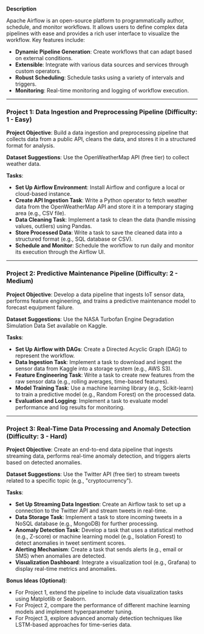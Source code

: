 **Description**

Apache Airflow is an open-source platform to programmatically author, schedule, and monitor workflows. It allows users to define complex data pipelines with ease and provides a rich user interface to visualize the workflow. Key features include:

- **Dynamic Pipeline Generation**: Create workflows that can adapt based on external conditions.
- **Extensible**: Integrate with various data sources and services through custom operators.
- **Robust Scheduling**: Schedule tasks using a variety of intervals and triggers.
- **Monitoring**: Real-time monitoring and logging of workflow execution.

---

### Project 1: Data Ingestion and Preprocessing Pipeline (Difficulty: 1 - Easy)

**Project Objective**: Build a data ingestion and preprocessing pipeline that collects data from a public API, cleans the data, and stores it in a structured format for analysis.

**Dataset Suggestions**: Use the OpenWeatherMap API (free tier) to collect weather data. 

**Tasks**:
- **Set Up Airflow Environment**: Install Airflow and configure a local or cloud-based instance.
- **Create API Ingestion Task**: Write a Python operator to fetch weather data from the OpenWeatherMap API and store it in a temporary staging area (e.g., CSV file).
- **Data Cleaning Task**: Implement a task to clean the data (handle missing values, outliers) using Pandas.
- **Store Processed Data**: Write a task to save the cleaned data into a structured format (e.g., SQL database or CSV).
- **Schedule and Monitor**: Schedule the workflow to run daily and monitor its execution through the Airflow UI.

---

### Project 2: Predictive Maintenance Pipeline (Difficulty: 2 - Medium)

**Project Objective**: Develop a data pipeline that ingests IoT sensor data, performs feature engineering, and trains a predictive maintenance model to forecast equipment failure.

**Dataset Suggestions**: Use the NASA Turbofan Engine Degradation Simulation Data Set available on Kaggle.

**Tasks**:
- **Set Up Airflow with DAGs**: Create a Directed Acyclic Graph (DAG) to represent the workflow.
- **Data Ingestion Task**: Implement a task to download and ingest the sensor data from Kaggle into a storage system (e.g., AWS S3).
- **Feature Engineering Task**: Write a task to create new features from the raw sensor data (e.g., rolling averages, time-based features).
- **Model Training Task**: Use a machine learning library (e.g., Scikit-learn) to train a predictive model (e.g., Random Forest) on the processed data.
- **Evaluation and Logging**: Implement a task to evaluate model performance and log results for monitoring.

---

### Project 3: Real-Time Data Processing and Anomaly Detection (Difficulty: 3 - Hard)

**Project Objective**: Create an end-to-end data pipeline that ingests streaming data, performs real-time anomaly detection, and triggers alerts based on detected anomalies.

**Dataset Suggestions**: Use the Twitter API (free tier) to stream tweets related to a specific topic (e.g., "cryptocurrency").

**Tasks**:
- **Set Up Streaming Data Ingestion**: Create an Airflow task to set up a connection to the Twitter API and stream tweets in real-time.
- **Data Storage Task**: Implement a task to store incoming tweets in a NoSQL database (e.g., MongoDB) for further processing.
- **Anomaly Detection Task**: Develop a task that uses a statistical method (e.g., Z-score) or machine learning model (e.g., Isolation Forest) to detect anomalies in tweet sentiment scores.
- **Alerting Mechanism**: Create a task that sends alerts (e.g., email or SMS) when anomalies are detected.
- **Visualization Dashboard**: Integrate a visualization tool (e.g., Grafana) to display real-time metrics and anomalies.

**Bonus Ideas (Optional)**: 
- For Project 1, extend the pipeline to include data visualization tasks using Matplotlib or Seaborn.
- For Project 2, compare the performance of different machine learning models and implement hyperparameter tuning.
- For Project 3, explore advanced anomaly detection techniques like LSTM-based approaches for time-series data.

